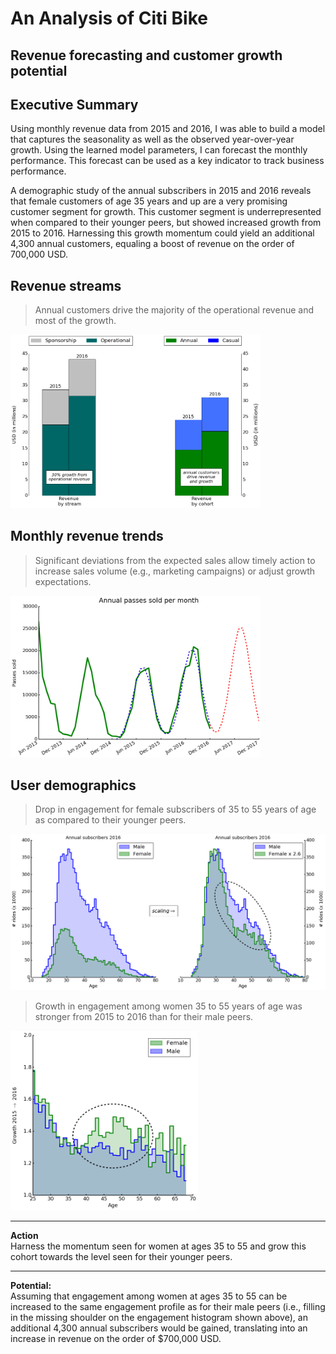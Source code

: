 # An Analysis of Citi Bike
## Revenue forecasting and customer growth potential

## Executive Summary

Using monthly revenue data from 2015 and 2016, I was able to build a model that captures the seasonality as well as the observed year-over-year growth. Using the learned model parameters, I can forecast the monthly performance. This forecast can be used as a key indicator to track business performance.

A demographic study of the annual subscribers in 2015 and 2016 reveals that female customers of age 35 years and up are a very promising customer segment for growth. This customer segment is underrepresented when compared to their younger peers, but showed increased growth from 2015 to 2016. Harnessing this growth momentum could yield an additional 4,300 annual customers, equaling a boost of revenue on the order of 700,000 USD.

## Revenue streams


> Annual customers drive the majority of the operational revenue and most of the growth.

<img src="img/revenue_2015_2016.png" width="400"/>


## Monthly revenue trends

> Significant deviations from the expected sales allow timely action to increase sales volume (e.g., marketing campaigns) or adjust growth expectations.


<img src="img/monthly_variations_in_annual_passes_sold_03.png" width="400"/>



## User demographics

>  Drop in engagement for female subscribers of 35 to 55 years of age as compared to their younger peers.



<img src="img/subscriber_demographics_2016.png" width="600"/>


> Growth in engagement among women 35 to 55 years of age was stronger from 2015 to 2016 than for their male peers.

<img src="img/subscriber_growth_ratio_2015_2016.png" width="300"/>


---
**Action**<br>
Harness the momentum seen for women at ages 35 to 55 and grow this cohort towards the level seen for their younger peers.

---



**Potential:**<br>
Assuming that engagement among women at ages 35 to 55 can be increased to the same engagement profile as for their male peers (i.e., filling in the missing shoulder on the engagement histogram shown above), an additional 4,300 annual subscribers would be gained, translating into an increase in revenue on the order of $700,000 USD.
